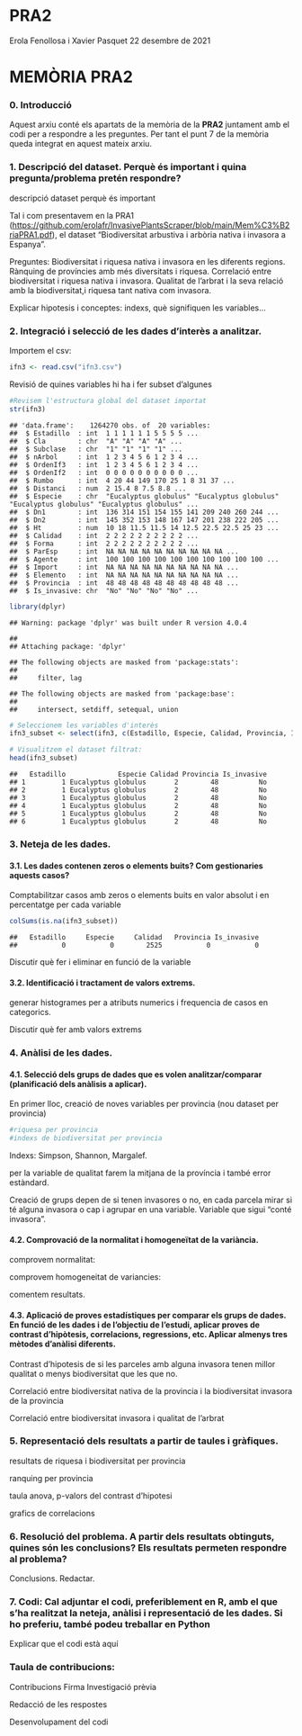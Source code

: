 PRA2
================
Erola Fenollosa i Xavier Pasquet
22 desembre de 2021

# MEMÒRIA PRA2

### 0. Introducció

Aquest arxiu conté els apartats de la memòria de la **PRA2** juntament amb el codi per a respondre a les preguntes. Per tant el punt 7 de la memòria queda integrat en aquest mateix arxiu.

### 1. Descripció del dataset. Perquè és important i quina pregunta/problema pretén respondre?

descripció dataset perquè és important

Tal i com presentavem en la PRA1 (<https://github.com/erolafr/InvasivePlantsScraper/blob/main/Mem%C3%B2riaPRA1.pdf>), el dataset “Biodiversitat arbustiva i arbòria nativa i invasora a Espanya”.

Preguntes: Biodiversitat i riquesa nativa i invasora en les diferents regions. Rànquing de províncies amb més diversitats i riquesa. Correlació entre biodiversitat i riquesa nativa i invasora. Qualitat de l’arbrat i la seva relació amb la biodiversitat,i riquesa tant nativa com invasora.

Explicar hipotesis i conceptes: indexs, què signifiquen les variables…

### 2. Integració i selecció de les dades d’interès a analitzar.

Importem el csv:

``` r
ifn3 <- read.csv("ifn3.csv")
```

Revisió de quines variables hi ha i fer subset d’algunes

``` r
#Revisem l'estructura global del dataset importat
str(ifn3)
```

    ## 'data.frame':    1264270 obs. of  20 variables:
    ##  $ Estadillo  : int  1 1 1 1 1 1 5 5 5 5 ...
    ##  $ Cla        : chr  "A" "A" "A" "A" ...
    ##  $ Subclase   : chr  "1" "1" "1" "1" ...
    ##  $ nArbol     : int  1 2 3 4 5 6 1 2 3 4 ...
    ##  $ OrdenIf3   : int  1 2 3 4 5 6 1 2 3 4 ...
    ##  $ OrdenIf2   : int  0 0 0 0 0 0 0 0 0 0 ...
    ##  $ Rumbo      : int  4 20 44 149 170 25 1 8 31 37 ...
    ##  $ Distanci   : num  2 15.4 8 7.5 8.8 ...
    ##  $ Especie    : chr  "Eucalyptus globulus" "Eucalyptus globulus" "Eucalyptus globulus" "Eucalyptus globulus" ...
    ##  $ Dn1        : int  136 314 151 154 155 141 209 240 260 244 ...
    ##  $ Dn2        : int  145 352 153 148 167 147 201 238 222 205 ...
    ##  $ Ht         : num  10 18 11.5 11.5 14 12.5 22.5 22.5 25 23 ...
    ##  $ Calidad    : int  2 2 2 2 2 2 2 2 2 2 ...
    ##  $ Forma      : int  2 2 2 2 2 2 2 2 2 2 ...
    ##  $ ParEsp     : int  NA NA NA NA NA NA NA NA NA NA ...
    ##  $ Agente     : int  100 100 100 100 100 100 100 100 100 100 ...
    ##  $ Import     : int  NA NA NA NA NA NA NA NA NA NA ...
    ##  $ Elemento   : int  NA NA NA NA NA NA NA NA NA NA ...
    ##  $ Provincia  : int  48 48 48 48 48 48 48 48 48 48 ...
    ##  $ Is_invasive: chr  "No" "No" "No" "No" ...

``` r
library(dplyr)
```

    ## Warning: package 'dplyr' was built under R version 4.0.4

    ## 
    ## Attaching package: 'dplyr'

    ## The following objects are masked from 'package:stats':
    ## 
    ##     filter, lag

    ## The following objects are masked from 'package:base':
    ## 
    ##     intersect, setdiff, setequal, union

``` r
# Seleccionem les variables d'interès
ifn3_subset <- select(ifn3, c(Estadillo, Especie, Calidad, Provincia, Is_invasive))

# Visualitzem el dataset filtrat:
head(ifn3_subset)
```

    ##   Estadillo             Especie Calidad Provincia Is_invasive
    ## 1         1 Eucalyptus globulus       2        48          No
    ## 2         1 Eucalyptus globulus       2        48          No
    ## 3         1 Eucalyptus globulus       2        48          No
    ## 4         1 Eucalyptus globulus       2        48          No
    ## 5         1 Eucalyptus globulus       2        48          No
    ## 6         1 Eucalyptus globulus       2        48          No

### 3. Neteja de les dades.

#### 3.1. Les dades contenen zeros o elements buits? Com gestionaries aquests casos?

Comptabilitzar casos amb zeros o elements buits en valor absolut i en percentatge per cada variable

``` r
colSums(is.na(ifn3_subset))
```

    ##   Estadillo     Especie     Calidad   Provincia Is_invasive 
    ##           0           0        2525           0           0

Discutir què fer i eliminar en funció de la variable

#### 3.2. Identificació i tractament de valors extrems.

generar histogrames per a atributs numerics i frequencia de casos en categorics.

Discutir què fer amb valors extrems

### 4. Anàlisi de les dades.

#### 4.1. Selecció dels grups de dades que es volen analitzar/comparar (planificació dels anàlisis a aplicar).

En primer lloc, creació de noves variables per provincia (nou dataset per provincia)

``` r
#riquesa per provincia
#indexs de biodiversitat per provincia
```

Indexs: Simpson, Shannon, Margalef.

per la variable de qualitat farem la mitjana de la província i també error estàndard.

Creació de grups depen de si tenen invasores o no, en cada parcela mirar si té alguna invasora o cap i agrupar en una variable. Variable que sigui “conté invasora”.

#### 4.2. Comprovació de la normalitat i homogeneïtat de la variància.

comprovem normalitat:

comprovem homogeneitat de variancies:

comentem resultats.

#### 4.3. Aplicació de proves estadístiques per comparar els grups de dades. En funció de les dades i de l’objectiu de l’estudi, aplicar proves de contrast d’hipòtesis, correlacions, regressions, etc. Aplicar almenys tres mètodes d’anàlisi diferents.

Contrast d’hipotesis de si les parceles amb alguna invasora tenen millor qualitat o menys biodiversitat que les que no.

Correlació entre biodiversitat nativa de la provincia i la biodiversitat invasora de la provincia

Correlació entre biodiversitat invasora i qualitat de l’arbrat

### 5. Representació dels resultats a partir de taules i gràfiques.

resultats de riquesa i biodiversitat per provincia

ranquing per provincia

taula anova, p-valors del contrast d’hipotesi

grafics de correlacions

### 6. Resolució del problema. A partir dels resultats obtinguts, quines són les conclusions? Els resultats permeten respondre al problema?

Conclusions. Redactar.

### 7. Codi: Cal adjuntar el codi, preferiblement en R, amb el que s’ha realitzat la neteja, anàlisi i representació de les dades. Si ho preferiu, també podeu treballar en Python

Explicar que el codi està aquí

### Taula de contribucions:

Contribucions Firma Investigació prèvia

Redacció de les respostes

Desenvolupament del codi
